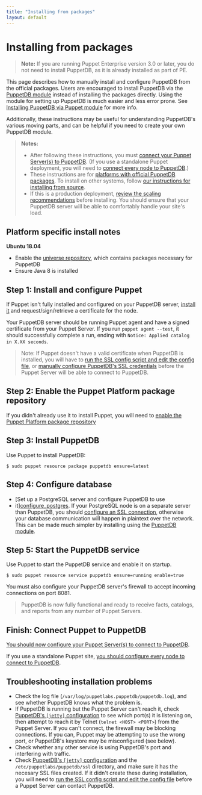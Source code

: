 ```yaml
---
title: "Installing from packages"
layout: default
---
```

# Installing from packages

[connect_server]: ./connect_puppet_server.markdown
[connect_apply]: ./connect_puppet_apply.markdown
[ssl_script]: ./maintain_and_tune.markdown#redo-ssl-setup-after-changing-certificates
[configure_postgres]: ./configure.markdown#using-postgresql
[configure_heap]: ./configure.markdown#configuring-the-java-heap-size
[configure_jetty]: ./configure.markdown#jetty-http-settings
[requirements]: ./overview.markdown#standard-install-rhel-centos-debian-and-ubuntu
[install_module]: ./install_via_module.markdown
[module]: http://forge.puppet.com/puppetlabs/puppetdb
[postgres_ssl]: ./postgres_ssl.markdown

> **Note:** If you are running Puppet Enterprise version 3.0 or later, you do
> not need to install PuppetDB, as it is already installed as part of PE.

This page describes how to manually install and configure PuppetDB
from the official packages. Users are encouraged to install PuppetDB
via the [PuppetDB module][module] instead of installing the packages
directly. Using the module for setting up PuppetDB is much easier and
less error prone. See [Installing PuppetDB via Puppet
module][install_module] for more info.

Additionally, these instructions may be useful for understanding PuppetDB's
various moving parts, and can be helpful if you need to create your own PuppetDB
module.

> **Notes:**
>
> * After following these instructions, you must
>   [connect your Puppet Server(s) to PuppetDB][connect_server]. (If you use a
>   standalone Puppet deployment, you will need to
>   [connect every node to PuppetDB][connect_apply].)
> * These instructions are for
>   [platforms with official PuppetDB packages][requirements]. To install on
>   other systems, follow
>   [our instructions for installing from source](./install_from_source.markdown).
> * If this is a production deployment,
>   [review the scaling recommendations](./scaling_recommendations.markdown) before
>   installing. You should ensure that your PuppetDB server will be able to
>   comfortably handle your site's load.

## Platform specific install notes

**Ubuntu 18.04**
* Enable the [universe repository](https://help.ubuntu.com/community/Repositories/Ubuntu), which contains packages necessary for PuppetDB
* Ensure Java 8 is installed

## Step 1: Install and configure Puppet

If Puppet isn't fully installed and configured on your PuppetDB server,
[install it][installpuppet] and request/sign/retrieve a certificate for the
node.

[installpuppet]: https://puppet.com/docs/puppet/latest/install_pre.html

Your PuppetDB server should be running Puppet agent and have a signed
certificate from your Puppet Server. If you run `puppet agent --test`, it
should successfully complete a run, ending with `Notice: Applied catalog in X.XX
seconds`.

> Note: If Puppet doesn't have a valid certificate when PuppetDB is installed,
> you will have to
> [run the SSL config script and edit the config file][ssl_script], or
> [manually configure PuppetDB's SSL credentials][postgres_ssl] before
> the Puppet Server will be able to connect to PuppetDB.

## Step 2: Enable the Puppet Platform package repository

If you didn't already use it to install Puppet, you will need to
[enable the Puppet Platform package repository](https://puppet.com/docs/puppet/latest/puppet_platform.html)

## Step 3: Install PuppetDB

Use Puppet to install PuppetDB:

    $ sudo puppet resource package puppetdb ensure=latest

## Step 4: Configure database

- [Set up a PostgreSQL server and configure PuppetDB to use
- it][configure_postgres].
  If your PostgreSQL node is on a separate server than PuppetDB, you should
  [configure an SSL connection][postgres_ssl], otherwise your database
  communication will happen in plaintext over the network. This can be made
  much simpler by installing using the [PuppetDB module][module].

## Step 5: Start the PuppetDB service

Use Puppet to start the PuppetDB service and enable it on startup.

    $ sudo puppet resource service puppetdb ensure=running enable=true

You must also configure your PuppetDB server's firewall to accept incoming
connections on port 8081.

> PuppetDB is now fully functional and ready to receive facts, catalogs, and
> reports from any number of Puppet Servers.

## Finish: Connect Puppet to PuppetDB

[You should now configure your Puppet Server(s) to connect to PuppetDB][connect_server].

If you use a standalone Puppet site,
[you should configure every node to connect to PuppetDB][connect_apply].

## Troubleshooting installation problems

* Check the log file (`/var/log/puppetlabs.puppetdb/puppetdb.log`), and see
  whether PuppetDB knows what the problem is.
* If PuppetDB is running but the Puppet Server can't reach it, check
  [PuppetDB's `[jetty]` configuration][configure_jetty] to see which port(s) it
  is listening on, then attempt to reach it by Telnet (`telnet <HOST> <PORT>`)
  from the Puppet Server. If you can't connect, the firewall may be
  blocking connections. If you can, Puppet may be attempting to use the wrong
  port, or PuppetDB's keystore may be misconfigured (see below).
* Check whether any other service is using PuppetDB's port and interfering with
  traffic.
* Check [PuppetDB's `[jetty]` configuration][configure_jetty] and the
  `/etc/puppetlabs/puppetdb/ssl` directory, and make sure it has the necesary
  SSL files created. If it didn't create these during installation, you will
  need to [run the SSL config script and edit the config file][ssl_script]
  before a Puppet Server can contact PuppetDB.
